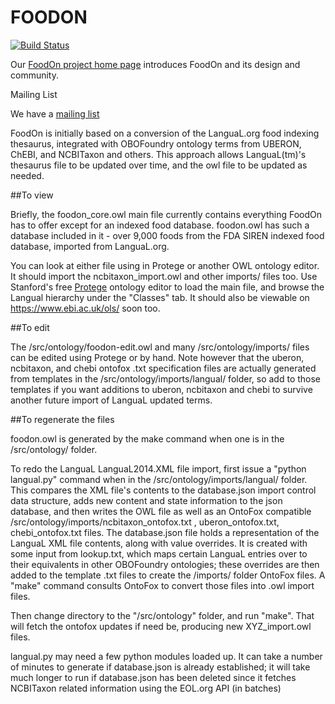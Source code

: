 # FOODON
[![Build Status](https://travis-ci.org/FoodOntology/foodon.svg?branch=master)](https://travis-ci.org/FoodOntology/foodon)

Our [FoodOn project home page](http://foodontology.github.io/foodon/) introduces FoodOn and its design and community.

Mailing List

We have a [mailing list](https://groups.google.com/forum/#!forum/foodon-consortium/join)

FoodOn is initially based on a conversion of the LanguaL.org food indexing thesaurus, integrated with OBOFoundry ontology terms from UBERON, ChEBI, and NCBITaxon and others.  This approach allows  LanguaL(tm)'s thesaurus file to be updated over time, and the owl file to be updated as needed.  

##To view

Briefly, the foodon_core.owl main file currently contains everything FoodOn has to offer except for an indexed food database.  foodon.owl has such a database included in it - over 9,000 foods from the FDA SIREN indexed food database, imported from LanguaL.org.

You can look at either file using in Protege or another OWL ontology editor.  It should import the ncbitaxon_import.owl and other imports/ files too.  Use Stanford's free [Protege](http://protege.stanford.edu) ontology editor to load the main file, and browse the Langual hierarchy under the "Classes" tab.  It should also be viewable on https://www.ebi.ac.uk/ols/ soon too.

##To edit

The /src/ontology/foodon-edit.owl and many /src/ontology/imports/ files can be edited using Protege or by hand.  Note however that the uberon, ncbitaxon, and chebi ontofox .txt specification files are actually generated from templates in the /src/ontology/imports/langual/ folder, so add to those templates if you want additions to uberon, ncbitaxon and chebi to survive another future import of LanguaL updated terms.

##To regenerate the files

foodon.owl is generated by the make command when one is in the /src/ontology/ folder.  

To redo the LanguaL  LanguaL2014.XML file import, first issue a "python langual.py" command when in the /src/ontology/imports/langual/ folder. This compares the XML file's contents to the database.json import control data structure, adds new content and state information to the json database, and then writes the OWL file as well as an OntoFox compatible /src/ontology/imports/ncbitaxon_ontofox.txt , uberon_ontofox.txt, chebi_ontofox.txt files.  The database.json file holds a representation of the LanguaL XML file contents, along with value overrides.  It is created with some input from lookup.txt, which maps certain LanguaL entries over to their equivalents in other OBOFoundry ontologies; these overrides are then added to the template .txt files to create the /imports/ folder OntoFox files.  A "make" command consults OntoFox to convert those files into .owl import files.

Then change directory to the "/src/ontology" folder, and run "make".  That will fetch the ontofox updates if need be, producing new XYZ_import.owl files. 
  
langual.py may need a few python modules loaded up.  It can take a number of minutes to generate
if database.json is already established; it will take much longer to run if database.json has been
deleted since it fetches NCBITaxon related information using the EOL.org API (in batches)
